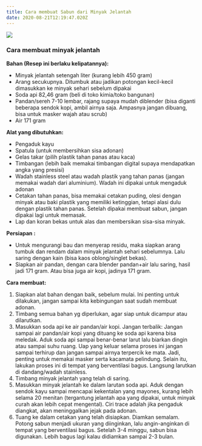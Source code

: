 ```yaml
---
title: Cara membuat Sabun dari Minyak Jelantah
date: 2020-08-21T12:19:47.020Z
---
```

![](/uploads/sabun.jpg)

### Cara membuat minyak jelantah

**Bahan (Resep ini berlaku kelipatannya):**

* Minyak jelantah setengah liter (kurang lebih 450 gram)
* Arang secukupnya. Ditumbuk atau jadikan potongan kecil-kecil dimasukkan ke minyak sehari sebelum dipakai
* Soda api 82,46 gram (beli di toko kimia/toko bangunan)
* Pandan/sereh 7-10 lembar, rajang supaya mudah diblender (bisa diganti beberapa sendok kopi, ambil airnya saja. Ampasnya jangan dibuang, bisa untuk masker wajah atau scrub)
* Air 171 gram

**Alat yang dibutuhkan:**

* Pengaduk kayu
* Spatula (untuk membersihkan sisa adonan)
* Gelas takar (pilih plastik tahan panas atau kaca)
* Timbangan (lebih baik memakai timbangan digital supaya mendapatkan angka yang presisi)
*  Wadah stainless steel atau wadah plastik yang tahan panas (jangan memakai wadah dari aluminium). Wadah ini dipakai untuk mengaduk adonan
* Cetakan tahan panas, bisa memakai cetakan puding, olesi dengan minyak atau baki plastik yang memiliki ketinggian, tetapi alasi dulu dengan plastik tahan panas. Setelah dipakai membuat sabun, jangan dipakai lagi untuk memasak.
* Lap dan koran bekas untuk alas dan membersikan sisa-sisa minyak.

**Persiapan :**

* Untuk mengurangi bau dan menyerap residu, maka siapkan arang tumbuk dan rendam dalam minyak jelantah sehari sebelumnya. Lalu saring dengan kain (bisa kaos oblong/singlet bekas).
* Siapkan air pandan, dengan cara blender pandan+air lalu saring, hasil jadi 171 gram. Atau bisa juga air kopi, jadinya 171 gram.

**Cara membuat:**

1. Siapkan alat bahan dengan baik, sebelum mulai. Ini penting untuk dilakukan, jangan sampai kita kebingungan saat sudah membuat adonan.
2. Timbang semua bahan yg diperlukan, agar siap untuk dicampur atau dilarutkan.
3. Masukkan soda api ke air pandan/air kopi. Jangan terbalik: Jangan sampai air pandan/air kopi yang dituang ke soda api karena bisa meledak. Aduk soda api sampai benar-benar larut lalu biarkan dingin atau sampai suhu ruang. Uap yang keluar selama proses ini jangan sampai terhirup dan jangan sampai airnya terpercik ke mata. Jadi, penting untuk memakai masker serta kacamata pelindung. Selain itu, lakukan proses ini di tempat yang berventilasi bagus. Langsung larutkan di dandang/wadah stainless.
4. Timbang minyak jelantah yang telah di saring.
5. Masukkan minyak jelantah ke dalam larutan soda api. Aduk dengan sendok kayu sampai mencapai kekentalan yang mayones, kurang lebih selama 20 menitan (tergantung jelantah apa yang dipakai, untuk minyak curah akan lebih cepat mengental). Ciri trace adalah jika pengaduk diangkat, akan meninggalkan jejak pada adonan.
6. Tuang ke dalam cetakan yang telah disiapkan. Diamkan semalam. Potong sabun menjadi ukuran yang diinginkan, lalu angin-anginkan di tempat yang berventilasi bagus. Setelah 3-4 minggu, sabun bisa digunakan. Lebih bagus lagi kalau didiamkan sampai 2-3 bulan.